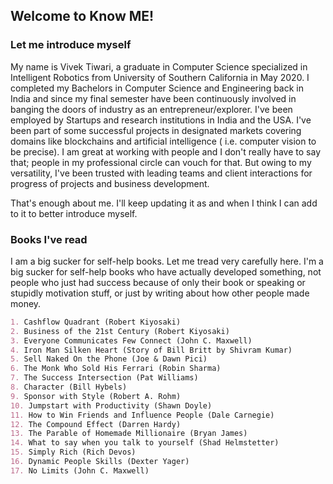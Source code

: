 ## Welcome to Know ME!

### Let me introduce myself

My name is Vivek Tiwari, a graduate in Computer Science specialized in Intelligent Robotics from University of Southern California in May 2020. I completed my Bachelors in Computer Science and Engineering back in India and since my final semester have been continuously involved in banging the doors of industry as an entrepreneur/explorer. I've been employed by Startups and research institutions in India and the USA. I've been part of some successful projects in designated markets covering domains like blockchains and artificial intelligence ( i.e. computer vision to be precise). I am great at working with people and I don't really have to say that; people in my professional circle can vouch for that. But owing to my versatility, I've been trusted with leading teams and client interactions for progress of projects and business development.

That's enough about me. I'll keep updating it as and when I think I can add to it to better introduce myself.

### Books I've read

I am a big sucker for self-help books. Let me tread very carefully here. I'm a big sucker for self-help books who have actually developed something, not people who just had success because of only their book or speaking or stupidly motivation stuff, or just by writing about how other people made money.

```markdown
1. Cashflow Quadrant (Robert Kiyosaki)
2. Business of the 21st Century (Robert Kiyosaki)
3. Everyone Communicates Few Connect (John C. Maxwell)
4. Iron Man Silken Heart (Story of Bill Britt by Shivram Kumar)
5. Sell Naked On the Phone (Joe & Dawn Pici)
6. The Monk Who Sold His Ferrari (Robin Sharma)
7. The Success Intersection (Pat Williams)
8. Character (Bill Hybels)
9. Sponsor with Style (Robert A. Rohm)
10. Jumpstart with Productivity (Shawn Doyle)
11. How to Win Friends and Influence People (Dale Carnegie)
12. The Compound Effect (Darren Hardy)
13. The Parable of Homemade Millionaire (Bryan James)
14. What to say when you talk to yourself (Shad Helmstetter)
15. Simply Rich (Rich Devos)
16. Dynamic People Skills (Dexter Yager)
17. No Limits (John C. Maxwell)

```
